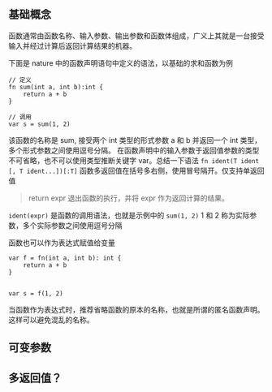 ## 基础概念

函数通常由函数名称、输入参数、输出参数和函数体组成，广义上其就是一台接受输入并经过计算后返回计算结果的机器。

下面是 nature 中的函数声明语句中定义的语法，以基础的求和函数为例

```nature
// 定义
fn sum(int a, int b):int {
	return a + b
}

// 调用
var s = sum(1, 2)
```

该函数的名称是 sum, 接受两个 int 类型的形式参数 a 和 b 并返回一个 int 类型，多个形式参数之间使用逗号分隔。 在函数声明中的输入参数于返回值参数的类型不可省略，也不可以使用类型推断关键字 var。总结一下语法  `fn ident(T ident [, T ident...])[:T]`  函数多返回值在括号多右侧，使用冒号隔开。仅支持单返回值

> return expr 退出函数的执行，并将 expr 作为返回计算的结果。

`ident(expr)` 是函数的调用语法，也就是示例中的 `sum(1, 2)`   1 和 2 称为实际参数，多个实际参数之间使用逗号分隔

函数也可以作为表达式赋值给变量

```nature
var f = fn(int a, int b): int {
	return a + b
}


var s = f(1, 2) 
```
当函数作为表达式时，推荐省略函数的原本的名称，也就是所谓的匿名函数声明。这样可以避免混乱的名称。

## 可变参数


## 多返回值？